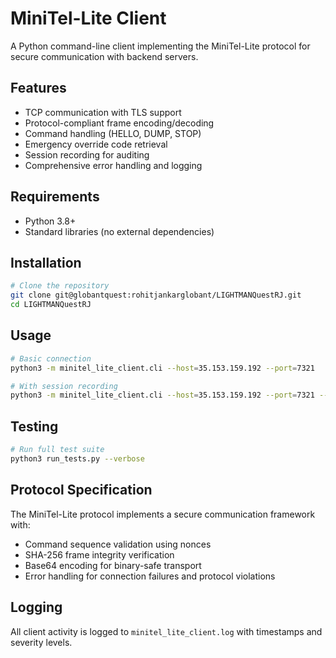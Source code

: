 # MiniTel-Lite Client

A Python command-line client implementing the MiniTel-Lite protocol for secure communication with backend servers.

## Features
- TCP communication with TLS support
- Protocol-compliant frame encoding/decoding
- Command handling (HELLO, DUMP, STOP)
- Emergency override code retrieval
- Session recording for auditing
- Comprehensive error handling and logging

## Requirements
- Python 3.8+
- Standard libraries (no external dependencies)

## Installation
```bash
# Clone the repository
git clone git@globantquest:rohitjankarglobant/LIGHTMANQuestRJ.git
cd LIGHTMANQuestRJ
```

## Usage
```bash
# Basic connection
python3 -m minitel_lite_client.cli --host=35.153.159.192 --port=7321

# With session recording
python3 -m minitel_lite_client.cli --host=35.153.159.192 --port=7321 --record-session --recording-dir=./recordings
```

## Testing
```bash
# Run full test suite
python3 run_tests.py --verbose
```

## Protocol Specification
The MiniTel-Lite protocol implements a secure communication framework with:
- Command sequence validation using nonces
- SHA-256 frame integrity verification
- Base64 encoding for binary-safe transport
- Error handling for connection failures and protocol violations

## Logging
All client activity is logged to `minitel_lite_client.log` with timestamps and severity levels.
